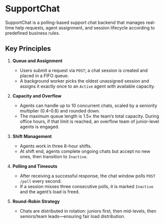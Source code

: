 # SupportChat

SupportChat is a polling-based support chat backend that manages real-time help requests, agent assignment, and session lifecycle according to predefined business rules.

## Key Principles

1. **Queue and Assignment**

   * Users submit a request via `POST`; a chat session is created and placed in a FIFO queue.
   * A background worker picks the oldest unassigned session and assigns it exactly once to an `Active` agent with available capacity.

2. **Capacity and Overflow**

   * Agents can handle up to 10 concurrent chats, scaled by a seniority multiplier (0.4–0.8) and rounded down.
   * The maximum queue length is 1.5× the team’s total capacity. During office hours, if that limit is reached, an overflow team of junior-level agents is engaged.

3. **Shift Management**

   * Agents work in three 8-hour shifts.
   * At shift end, agents complete ongoing chats but accept no new ones, then transition to `Inactive`.

4. **Polling and Timeouts**

   * After receiving a successful response, the chat window polls `POST /poll` every second.
   * If a session misses three consecutive polls, it is marked `Inactive` and the agent’s load is freed.

5. **Round-Robin Strategy**

   * Chats are distributed in rotation: juniors first, then mid-levels, then seniors/team leads—ensuring fair load distribution.



